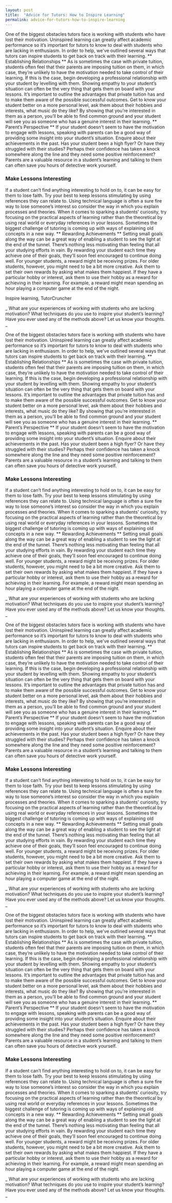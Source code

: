 ```yaml
---
layout: post
title:  "Advice for Tutors: How to Inspire Learning"
permalink: advice-for-tutors-how-to-inspire-learning
---
```

One of the biggest obstacles tutors face is working with students who have
lost their motivation. Uninspired learning can greatly affect academic
performance so it’s important for tutors to know to deal with students who are
lacking in enthusiasm. In order to help, we've outlined several ways that
tutors can inspire students to get back on track with their learning. **
Establishing Relationships ** As is sometimes the case with private tuition,
students often feel that their parents are imposing tuition on them, in which
case, they’re unlikely to have the motivation needed to take control of their
learning. If this is the case, begin developing a professional relationship
with your student by levelling with them. Showing empathy to your student’s
situation can often be the very thing that gets them on board with your
lessons. It’s important to outline the advantages that private tuition has and
to make them aware of the possible successful outcomes. Get to know your
student better on a more personal level, ask them about their hobbies and
interests, what music do they like? By showing that you’re interested in them
as a person, you’ll be able to find common ground and your student will see
you as someone who has a genuine interest in their learning. ** Parent’s
Perspective ** If your student doesn't seem to have the motivation to engage
with lessons, speaking with parents can be a good way of providing some
insight into your student’s situation. Enquire about their achievements in the
past. Has your student been a high flyer? Or have they struggled with their
studies? Perhaps their confidence has taken a knock somewhere along the line
and they need some positive reinforcement? Parents are a valuable resource in
a student’s learning and talking to them can often save you hours of detective
work yourself. 

### Make Lessons Interesting

 If a student can’t find anything
interesting to hold on to, it can be easy for them to lose faith. Try your
best to keep lessons stimulating by using references they can relate to. Using
technical language is often a sure fire way to lose someone’s interest so
consider the way in which you explain processes and theories. When it comes to
sparking a students’ curiosity, try focusing on the practical aspects of
learning rather than the theoretical by using real world or everyday
references in your lessons. Sometimes the biggest challenge of tutoring is
coming up with ways of explaining old concepts in a new way. ** Rewarding
Achievements ** Setting small goals along the way can be a great way of
enabling a student to see the light at the end of the tunnel. There’s nothing
less motivating than feeling that all your studying efforts in vain. By
rewarding your student each time they achieve one of their goals, they’ll soon
feel encouraged to continue doing well. For younger students, a reward might
be receiving prizes. For older students, however, you might need to be a bit
more creative. Ask them to set their own rewards by asking what makes them
happiest. If they have a particular hobby or interest, ask them to use their
hobby as a reward for achieving in their learning. For example, a reward might
mean spending an hour playing a computer game at the end of the night.

Inspire learning,  TutorCruncher

_ What are your experiences of working with students who are lacking
motivation? What techniques do you use to inspire your student’s learning?
Have you ever used any of the methods above? Let us know your thoughts. _

One of the biggest obstacles tutors face is working with students who have
lost their motivation. Uninspired learning can greatly affect academic
performance so it’s important for tutors to know to deal with students who are
lacking in enthusiasm. In order to help, we've outlined several ways that
tutors can inspire students to get back on track with their learning. **
Establishing Relationships ** As is sometimes the case with private tuition,
students often feel that their parents are imposing tuition on them, in which
case, they’re unlikely to have the motivation needed to take control of their
learning. If this is the case, begin developing a professional relationship
with your student by levelling with them. Showing empathy to your student’s
situation can often be the very thing that gets them on board with your
lessons. It’s important to outline the advantages that private tuition has and
to make them aware of the possible successful outcomes. Get to know your
student better on a more personal level, ask them about their hobbies and
interests, what music do they like? By showing that you’re interested in them
as a person, you’ll be able to find common ground and your student will see
you as someone who has a genuine interest in their learning. ** Parent’s
Perspective ** If your student doesn't seem to have the motivation to engage
with lessons, speaking with parents can be a good way of providing some
insight into your student’s situation. Enquire about their achievements in the
past. Has your student been a high flyer? Or have they struggled with their
studies? Perhaps their confidence has taken a knock somewhere along the line
and they need some positive reinforcement? Parents are a valuable resource in
a student’s learning and talking to them can often save you hours of detective
work yourself. 

### Make Lessons Interesting

 If a student can’t find anything
interesting to hold on to, it can be easy for them to lose faith. Try your
best to keep lessons stimulating by using references they can relate to. Using
technical language is often a sure fire way to lose someone’s interest so
consider the way in which you explain processes and theories. When it comes to
sparking a students’ curiosity, try focusing on the practical aspects of
learning rather than the theoretical by using real world or everyday
references in your lessons. Sometimes the biggest challenge of tutoring is
coming up with ways of explaining old concepts in a new way. ** Rewarding
Achievements ** Setting small goals along the way can be a great way of
enabling a student to see the light at the end of the tunnel. There’s nothing
less motivating than feeling that all your studying efforts in vain. By
rewarding your student each time they achieve one of their goals, they’ll soon
feel encouraged to continue doing well. For younger students, a reward might
be receiving prizes. For older students, however, you might need to be a bit
more creative. Ask them to set their own rewards by asking what makes them
happiest. If they have a particular hobby or interest, ask them to use their
hobby as a reward for achieving in their learning. For example, a reward might
mean spending an hour playing a computer game at the end of the night.

_ What are your experiences of working with students who are lacking
motivation? What techniques do you use to inspire your student’s learning?
Have you ever used any of the methods above? Let us know your thoughts. _

One of the biggest obstacles tutors face is working with students who have
lost their motivation. Uninspired learning can greatly affect academic
performance so it’s important for tutors to know to deal with students who are
lacking in enthusiasm. In order to help, we've outlined several ways that
tutors can inspire students to get back on track with their learning. **
Establishing Relationships ** As is sometimes the case with private tuition,
students often feel that their parents are imposing tuition on them, in which
case, they’re unlikely to have the motivation needed to take control of their
learning. If this is the case, begin developing a professional relationship
with your student by levelling with them. Showing empathy to your student’s
situation can often be the very thing that gets them on board with your
lessons. It’s important to outline the advantages that private tuition has and
to make them aware of the possible successful outcomes. Get to know your
student better on a more personal level, ask them about their hobbies and
interests, what music do they like? By showing that you’re interested in them
as a person, you’ll be able to find common ground and your student will see
you as someone who has a genuine interest in their learning. ** Parent’s
Perspective ** If your student doesn't seem to have the motivation to engage
with lessons, speaking with parents can be a good way of providing some
insight into your student’s situation. Enquire about their achievements in the
past. Has your student been a high flyer? Or have they struggled with their
studies? Perhaps their confidence has taken a knock somewhere along the line
and they need some positive reinforcement? Parents are a valuable resource in
a student’s learning and talking to them can often save you hours of detective
work yourself. 

### Make Lessons Interesting

 If a student can’t find anything
interesting to hold on to, it can be easy for them to lose faith. Try your
best to keep lessons stimulating by using references they can relate to. Using
technical language is often a sure fire way to lose someone’s interest so
consider the way in which you explain processes and theories. When it comes to
sparking a students’ curiosity, try focusing on the practical aspects of
learning rather than the theoretical by using real world or everyday
references in your lessons. Sometimes the biggest challenge of tutoring is
coming up with ways of explaining old concepts in a new way. ** Rewarding
Achievements ** Setting small goals along the way can be a great way of
enabling a student to see the light at the end of the tunnel. There’s nothing
less motivating than feeling that all your studying efforts in vain. By
rewarding your student each time they achieve one of their goals, they’ll soon
feel encouraged to continue doing well. For younger students, a reward might
be receiving prizes. For older students, however, you might need to be a bit
more creative. Ask them to set their own rewards by asking what makes them
happiest. If they have a particular hobby or interest, ask them to use their
hobby as a reward for achieving in their learning. For example, a reward might
mean spending an hour playing a computer game at the end of the night.

_ What are your experiences of working with students who are lacking
motivation? What techniques do you use to inspire your student’s learning?
Have you ever used any of the methods above? Let us know your thoughts. _

One of the biggest obstacles tutors face is working with students who have
lost their motivation. Uninspired learning can greatly affect academic
performance so it’s important for tutors to know to deal with students who are
lacking in enthusiasm. In order to help, we've outlined several ways that
tutors can inspire students to get back on track with their learning. **
Establishing Relationships ** As is sometimes the case with private tuition,
students often feel that their parents are imposing tuition on them, in which
case, they’re unlikely to have the motivation needed to take control of their
learning. If this is the case, begin developing a professional relationship
with your student by levelling with them. Showing empathy to your student’s
situation can often be the very thing that gets them on board with your
lessons. It’s important to outline the advantages that private tuition has and
to make them aware of the possible successful outcomes. Get to know your
student better on a more personal level, ask them about their hobbies and
interests, what music do they like? By showing that you’re interested in them
as a person, you’ll be able to find common ground and your student will see
you as someone who has a genuine interest in their learning. ** Parent’s
Perspective ** If your student doesn't seem to have the motivation to engage
with lessons, speaking with parents can be a good way of providing some
insight into your student’s situation. Enquire about their achievements in the
past. Has your student been a high flyer? Or have they struggled with their
studies? Perhaps their confidence has taken a knock somewhere along the line
and they need some positive reinforcement? Parents are a valuable resource in
a student’s learning and talking to them can often save you hours of detective
work yourself. 

### Make Lessons Interesting

 If a student can’t find anything
interesting to hold on to, it can be easy for them to lose faith. Try your
best to keep lessons stimulating by using references they can relate to. Using
technical language is often a sure fire way to lose someone’s interest so
consider the way in which you explain processes and theories. When it comes to
sparking a students’ curiosity, try focusing on the practical aspects of
learning rather than the theoretical by using real world or everyday
references in your lessons. Sometimes the biggest challenge of tutoring is
coming up with ways of explaining old concepts in a new way. ** Rewarding
Achievements ** Setting small goals along the way can be a great way of
enabling a student to see the light at the end of the tunnel. There’s nothing
less motivating than feeling that all your studying efforts in vain. By
rewarding your student each time they achieve one of their goals, they’ll soon
feel encouraged to continue doing well. For younger students, a reward might
be receiving prizes. For older students, however, you might need to be a bit
more creative. Ask them to set their own rewards by asking what makes them
happiest. If they have a particular hobby or interest, ask them to use their
hobby as a reward for achieving in their learning. For example, a reward might
mean spending an hour playing a computer game at the end of the night.

_ What are your experiences of working with students who are lacking
motivation? What techniques do you use to inspire your student’s learning?
Have you ever used any of the methods above? Let us know your thoughts. _
